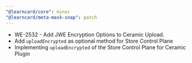 ```yaml
---
"@learncard/core": minor
"@learncard/meta-mask-snap": patch
---
```


- WE-2532 - Add JWE Encryption Options to Ceramic Upload.
- Add `uploadEncrypted` as optional method for Store Control Plane
- Implementing `uploadEncrypted` of the Store Control Plane for Ceramic Plugin
